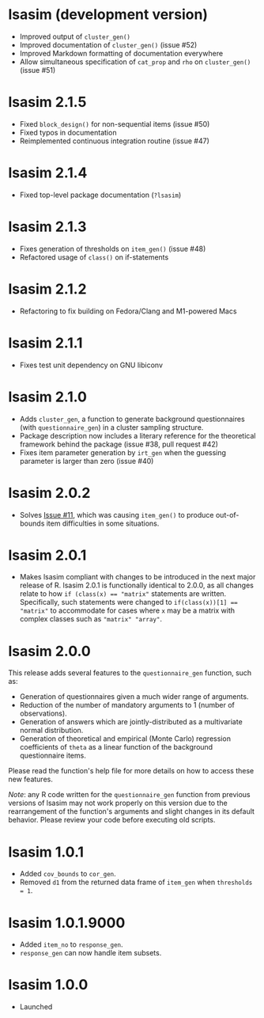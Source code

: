 # lsasim (development version)

* Improved output of `cluster_gen()`
* Improved documentation of `cluster_gen()` (issue #52)
* Improved Markdown formatting of documentation everywhere
* Allow simultaneous specification of `cat_prop` and `rho` on `cluster_gen()` (issue #51)

# lsasim 2.1.5

* Fixed `block_design()` for non-sequential items (issue #50)
* Fixed typos in documentation
* Reimplemented continuous integration routine (issue #47)

# lsasim 2.1.4

* Fixed top-level package documentation (`?lsasim`)

# lsasim 2.1.3

* Fixes generation of thresholds on `item_gen()` (issue #48)
* Refactored usage of `class()` on if-statements

# lsasim 2.1.2

* Refactoring to fix building on Fedora/Clang and M1-powered Macs

# lsasim 2.1.1

* Fixes test unit dependency on GNU libiconv

# lsasim 2.1.0

* Adds `cluster_gen`, a function to generate background questionnaires (with `questionnaire_gen`) in a cluster sampling structure.
* Package description now includes a literary reference for the theoretical framework behind the package (issue #38, pull request #42)
* Fixes item parameter generation by `irt_gen` when the guessing parameter is larger than zero (issue #40)

# lsasim 2.0.2

* Solves [Issue #11](https://github.com/tmatta/lsasim/issues/11), which was causing `item_gen()` to produce out-of-bounds item difficulties in some situations.

# lsasim 2.0.1

* Makes lsasim compliant with changes to be introduced in the next major release of R. lsasim 2.0.1 is functionally identical to 2.0.0, as all changes relate to how `if (class(x) == "matrix"` statements are written. Specifically, such statements were changed to `if(class(x))[1] == "matrix"` to accommodate for cases where `x` may be a matrix with complex classes such as `"matrix" "array"`.

# lsasim 2.0.0

This release adds several features to the `questionnaire_gen` function, such as:

* Generation of questionnaires given a much wider range of arguments.
* Reduction of the number of mandatory arguments to 1 (number of observations).
* Generation of answers which are jointly-distributed as a multivariate normal distribution.
* Generation of theoretical and empirical (Monte Carlo) regression coefficients of `theta` as a linear function of the background questionnaire items.

Please read the function's help file for more details on how to access these new features.

*Note*: any R code written for the `questionnaire_gen` function from previous versions of lsasim may not work properly on this version due to the rearrangement of the function's arguments and slight changes in its default behavior. Please review your code before executing old scripts.

# lsasim 1.0.1

* Added `cov_bounds` to `cor_gen`.
* Removed `d1` from the returned data frame of `item_gen` when `thresholds = 1`.

# lsasim 1.0.1.9000

* Added `item_no` to `response_gen`.
* `response_gen` can now handle item subsets.

# lsasim 1.0.0

* Launched
